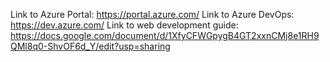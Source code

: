 Link to Azure Portal: https://portal.azure.com/
Link to Azure DevOps: https://dev.azure.com/
Link to web development guide: https://docs.google.com/document/d/1XfyCFWGpygB4GT2xxnCMj8e1RH9QMl8q0-ShvOF6d_Y/edit?usp=sharing